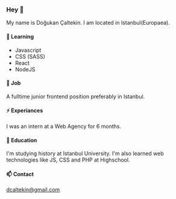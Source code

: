 ### Hey 👋

My name is Doğukan Çaltekin.
I am located in Istanbul(Europaea).

#### 🌱 Learning

- Javascript
- CSS (SASS)
- React
- NodeJS

#### 🔭 Job

A fulltime junior frontend position preferably in Istanbul.

#### ⚡ Experiances

I was an intern at a Web Agency for 6 months.

#### 👯 Education

I'm studying history at Istanbul University.
I'm also learned web technologies like JS, CSS and PHP at Highschool.

#### 📫 Contact

[dcaltekin@gmail.com](mailto:dcaltekin@gmail.com)
